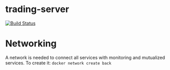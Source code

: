 # trading-server

[![Build Status](https://travis-ci.com/riadmaouchi/trading-server.svg?branch=master)](https://travis-ci.com/riadmaouchi/trading-server)

# Networking  
A network is needed to connect all services with monitoring and mutualized services. To create it:
```docker network create back``` 



